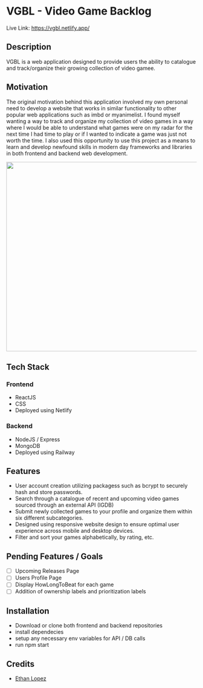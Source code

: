 # VGBL - Video Game Backlog
Live Link: https://vgbl.netlify.app/


## Description

VGBL is a web application designed to provide users the ability to catalogue and track/organize their growing collection of video gamee. 

## Motivation

The original motivation behind this application involved my own personal need to develop a website that works in similar functionality to other popular web applications such as imbd or myanimelist. I found myself wanting a way to track and organize my collection of video games in a way where I would be able to understand what games were on my radar for the next time I had time to play or if I wanted to indicate a game was just not worth the time. I also used this opportunity to use this project as a means to learn and develop newfound skills in modern day frameworks and libraries in both frontend and backend web development.


<img src="https://github.com/ethanjlopez/vgbl-lopezet-pp/assets/57432657/4ecddc9f-d62e-4fb6-ad08-71d3b63f9b71" width="600" height="500"/>



## Tech Stack
### Frontend
  - ReactJS
  - CSS
- Deployed using Netlify



### Backend
  - NodeJS / Express
  - MongoDB
- Deployed using Railway


## Features
- User account creation utilizing packagess such as bcrypt to securely hash and store passwords.
- Search through a catalogue of recent and upcoming video games sourced through an external API (IGDB)
- Submit newly collected games to your profile and organize them within six different subcategories.
- Designed using responsive website design to ensure optimal user experience across mobile and desktop devices.
- Filter and sort your games alphabetically, by rating, etc.

## Pending Features / Goals
- [ ] Upcoming Releases Page
- [ ] Users Profile Page
- [ ] Display HowLongToBeat for each game
- [ ] Addition of ownership labels and prioritization labels

## Installation
- Download or clone both frontend and backend repositories
- install dependecies
- setup any necessary env variables for API / DB calls
- run npm start



## Credits
- [Ethan Lopez](https://github.com/ethanjlopez)
